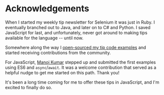 # Acknowledgements

When I started my weekly tip newsletter for Selenium it was just in Ruby. I eventually branched out to Java, and later on to C# and Python. I saved JavaScript for last, and unfortunately, never got around to making tips available for the language -- until now.

Somewhere along the way I [open-sourced my tip code examples](https://github.com/tourdedave/elemental-selenium-tips) and started receiving contributions from the community. 

For JavaScript, [Manoj Kumar](https://twitter.com/manoj9788) stepped up and submitted the first examples using ES6 and `async`/`await`. It was a welcome contribution that served as a helpful nudge to get me started on this path. Thank you! 

It's been a long time coming for me to offer these tips in JavaScript, and I'm excited to finally do so.

